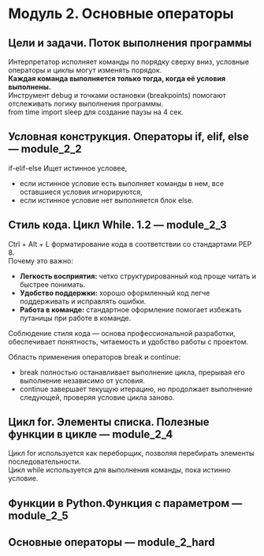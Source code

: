 # Модуль 2. Основные операторы  

## Цели и задачи. Поток выполнения программы  
Интерпретатор исполняет команды по порядку сверху вниз, условные операторы и циклы могут изменять порядок.  
**Каждая команда выполняется только тогда, когда её условия выполнены.**  
Инструмент debug и точками остановки (breakpoints) помогают отслеживать логику выполнения программы.  
from time import sleep для создание паузы на 4 сек.

## Условная конструкция. Операторы if, elif, else — module_2_2  
if-elif-else Ищет истинное условее,  
- если истинное условие есть выполняет команды в нем, все оставшиеся условия игнорируются,  
- если истинное условие нет выполняется блок else.  

## Стиль кода. Цикл While. 1.2 — module_2_3  
Ctrl + Alt + L форматирование кода в соответствии со стандартами PEP 8.  
Почему это важно:  
- **Легкость восприятия:** четко структурированный код проще читать и быстрее понимать.  
- **Удобство поддержки:** хорошо оформленный код легче поддерживать и исправлять ошибки.  
- **Работа в команде:** стандартное оформление помогает избежать путаницы при работе в команде.  
  
Соблюдение стиля кода — основа профессиональной разработки, обеспечивает понятность, читаемость и удобство работы с проектом.
  
Область применения операторов break и continue:
- break полностью останавливает выполнение цикла, прерывая его выполнение независимо от условия.  
- continue завершает текущую итерацию, но продолжает выполнение следующей, проверяя условие цикла заново.  

## Цикл for. Элементы списка. Полезные функции в цикле — module_2_4  
Цикл for используется как переборщик, позволяя перебирать элементы последовательности.  
Цикл while используется для выполнения команды, пока истинно условие.  

## Функции в Python.Функция с параметром — module_2_5  

## Основные операторы — module_2_hard  

